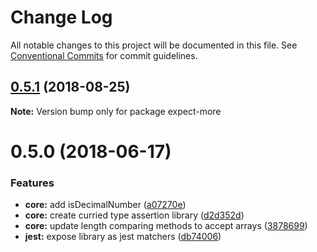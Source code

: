 # Change Log

All notable changes to this project will be documented in this file.
See [Conventional Commits](https://conventionalcommits.org) for commit guidelines.

<a name="0.5.1"></a>
## [0.5.1](https://github.com/JamieMason/expect-more/compare/expect-more@0.5.0...expect-more@0.5.1) (2018-08-25)

**Note:** Version bump only for package expect-more





<a name="0.5.0"></a>

# 0.5.0 (2018-06-17)

### Features

- **core:** add isDecimalNumber ([a07270e](https://github.com/JamieMason/expect-more/commit/a07270e))
- **core:** create curried type assertion library ([d2d352d](https://github.com/JamieMason/expect-more/commit/d2d352d))
- **core:** update length comparing methods to accept arrays
  ([3878699](https://github.com/JamieMason/expect-more/commit/3878699))
- **jest:** expose library as jest matchers ([db74006](https://github.com/JamieMason/expect-more/commit/db74006))
